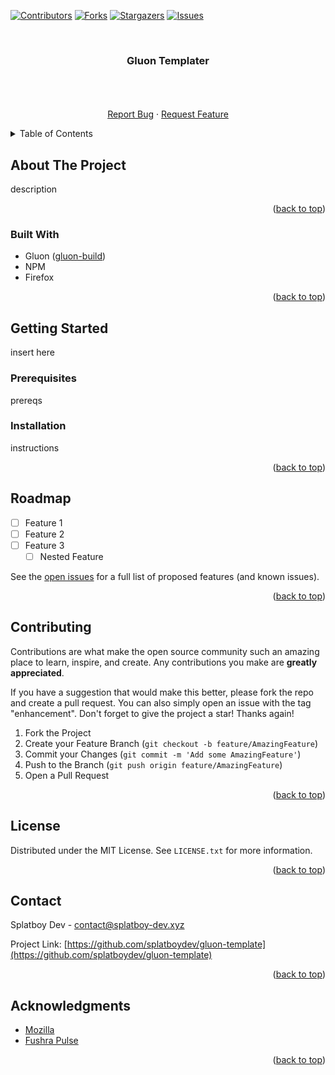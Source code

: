 <a name="readme-top"></a>
<!--
*** Readme template taken from https://github.com/othneildrew/Best-README-Template/
-->



<!-- PROJECT SHIELDS -->
<!--
*** I'm using markdown "reference style" links for readability.
*** Reference links are enclosed in brackets [ ] instead of parentheses ( ).
*** See the bottom of this document for the declaration of the reference variables
*** for contributors-url, forks-url, etc. This is an optional, concise syntax you may use.
*** https://www.markdownguide.org/basic-syntax/#reference-style-links
-->
[![Contributors][contributors-shield]][contributors-url]
[![Forks][forks-shield]][forks-url]
[![Stargazers][stars-shield]][stars-url]
[![Issues][issues-shield]][issues-url]



<!-- PROJECT LOGO -->
<br />
<div align="center">
  <a href="https://github.com/splatboydev/gluon-template">
    <!--<img src="images/logo.png" alt="Logo" width="80" height="80"> -->
  </a>

<h3 align="center">Gluon Templater</h3>

  <p align="center">
    <insert description here>
    <br />
    <br />
    <br />
    <a href="https://github.com/splatboydev/gluon-template/issues">Report Bug</a>
    ·
    <a href="https://github.com/splatboydev/gluon-template/issues">Request Feature</a>
  </p>
</div>



<!-- TABLE OF CONTENTS -->
<details>
  <summary>Table of Contents</summary>
  <ol>
    <li>
      <a href="#about-the-project">About The Project</a>
      <ul>
        <li><a href="#built-with">Built With</a></li>
      </ul>
    </li>
    <li>
      <a href="#getting-started">Getting Started</a>
      <ul>
        <li><a href="#prerequisites">Prerequisites</a></li>
        <li><a href="#installation">Installation</a></li>
      </ul>
    </li>
    <li><a href="#usage">Usage</a></li>
    <li><a href="#roadmap">Roadmap</a></li>
    <li><a href="#contributing">Contributing</a></li>
    <li><a href="#license">License</a></li>
    <li><a href="#contact">Contact</a></li>
    <li><a href="#acknowledgments">Acknowledgments</a></li>
  </ol>
</details>



<!-- ABOUT THE PROJECT -->
## About The Project
description
<p align="right">(<a href="#readme-top">back to top</a>)</p>



### Built With

* Gluon ([gluon-build](https://github.com/pulse-browser/gluon))
* NPM
* Firefox

<p align="right">(<a href="#readme-top">back to top</a>)</p>



<!-- GETTING STARTED -->
## Getting Started

insert here

### Prerequisites
prereqs

### Installation

instructions

<p align="right">(<a href="#readme-top">back to top</a>)</p>



<!-- ROADMAP -->
## Roadmap

- [ ] Feature 1
- [ ] Feature 2
- [ ] Feature 3
    - [ ] Nested Feature

See the [open issues](https://github.com/splatboydev/gluon-template/issues) for a full list of proposed features (and known issues).

<p align="right">(<a href="#readme-top">back to top</a>)</p>



<!-- CONTRIBUTING -->
## Contributing

Contributions are what make the open source community such an amazing place to learn, inspire, and create. Any contributions you make are **greatly appreciated**.

If you have a suggestion that would make this better, please fork the repo and create a pull request. You can also simply open an issue with the tag "enhancement".
Don't forget to give the project a star! Thanks again!

1. Fork the Project
2. Create your Feature Branch (`git checkout -b feature/AmazingFeature`)
3. Commit your Changes (`git commit -m 'Add some AmazingFeature'`)
4. Push to the Branch (`git push origin feature/AmazingFeature`)
5. Open a Pull Request

<p align="right">(<a href="#readme-top">back to top</a>)</p>



<!-- LICENSE -->
## License

Distributed under the MIT License. See `LICENSE.txt` for more information.

<p align="right">(<a href="#readme-top">back to top</a>)</p>



<!-- CONTACT -->
## Contact

Splatboy Dev - contact@splatboy-dev.xyz

Project Link: [https://github.com/splatboydev/gluon-template](https://github.com/splatboydev/gluon-template)

<p align="right">(<a href="#readme-top">back to top</a>)</p>



<!-- ACKNOWLEDGMENTS -->
## Acknowledgments

* [Mozilla](https://www.mozilla.org/)
* [Fushra Pulse](https://github.com/pulse-browser)

<p align="right">(<a href="#readme-top">back to top</a>)</p>



<!-- MARKDOWN LINKS & IMAGES -->
<!-- https://www.markdownguide.org/basic-syntax/#reference-style-links -->
[contributors-shield]: https://img.shields.io/github/contributors/splatboydev/Freon-Browser.svg?style=for-the-badge
[contributors-url]: https://github.com/splatboydev/Freon-Browser/graphs/contributors
[forks-shield]: https://img.shields.io/github/forks/splatboydev/Freon-Browser.svg?style=for-the-badge
[forks-url]: https://github.com/splatboydev/Freon-Browser/network/members
[stars-shield]: https://img.shields.io/github/stars/splatboydev/Freon-Browser.svg?style=for-the-badge
[stars-url]: https://github.com/splatboydev/Freon-Browser/stargazers
[issues-shield]: https://img.shields.io/github/issues/splatboydev/Freon-Browser.svg?style=for-the-badge
[issues-url]: https://github.com/splatboydev/Freon-Browser/issues
